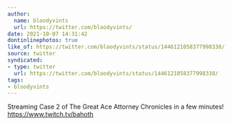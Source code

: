 ```yaml
---
author:
  name: bloodyvints
  url: https://twitter.com/bloodyvints/
date: 2021-10-07 14:31:42
dontinlinephotos: true
like_of: https://twitter.com/bloodyvints/status/1446121058377998338/
source: twitter
syndicated:
- type: twitter
  url: https://twitter.com/bloodyvints/status/1446121058377998338/
tags:
- bloodyvints
---
```


Streaming Case 2 of The Great Ace Attorney Chronicles in a few minutes! https://www.twitch.tv/bahoth